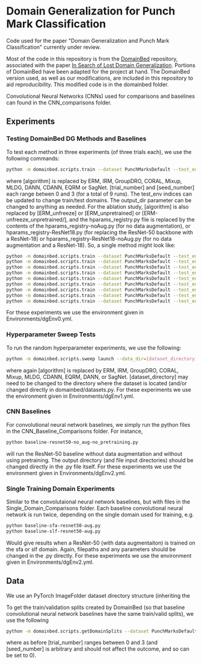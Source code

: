 # Domain Generalization for Punch Mark Classification
Code used for the paper "Domain Generalization and Punch Mark Classification" currently under review.

Most of the code in this repository is from the [DomainBed](https://github.com/facebookresearch/DomainBed/tree/8ee9b5831bc733738361ae119b1f1dd1d29a4ae8?tab=readme-ov-file) repository, associated with the paper [In Search of Lost Domain Generalization](https://openreview.net/pdf?id=lQdXeXDoWtI). Portions of DomainBed have been adapted for the project at hand. The DomainBed version used, as well as our modifications, are included in this repository to aid reproducibility. This modified code is in the domainbed folder.

Convolutional Neural Networks (CNNs) used for comparisons and baselines can found in the CNN_comparisons folder.

## Experiments

### Testing DomainBed DG Methods and Baselines
To test each method in three experiments (of three trials each), we use the following commands:
```sh
python -m domainbed.scripts.train --dataset PunchMarksDefault --test_env 0 1 2 3  --holdout_fraction 0.2 --seed [seed_number] --trial_seed [trial_number] --output_dir results/test_[algorithm]_S[seed_number]_T[trial_number] --algorithm [algorithm]
```
where \[algorithm\] is replaced by ERM, IRM, GroupDRO, CORAL, Mixup, MLDG, DANN, CDANN, EQRM or SagNet. \[trial_number\] and \[seed_number\] each range betwen 0 and 3 (for a total of 9 runs). The test_env indices can be updated to change train/test domains. The output_dir parameter can be changed to anything as needed. For the ablation study, \[algorithm\] is also replaced by \[ERM_unfreeze\] or \[ERM_unpretrained\] or \[ERM-unfreeze_unpretrained/], and the hparams_registry.py file is replaced by the contents of the hparams_registry-noAug.py (for no data augmentation), or hparams_registry-ResNet18.py (for replacing the ResNet-50 backbone with a ResNet-18) or hparams_registry-ResNet18-noAug.py (for no data augmentation and a ResNet-18). So, a single method might look like:
```sh
python -m domainbed.scripts.train --dataset PunchMarksDefault --test_env 0 1 2 3  --holdout_fraction 0.2 --seed 0 --trial_seed 0 --output_dir results/test_ERM_S0_T0 --algorithm ERM
python -m domainbed.scripts.train --dataset PunchMarksDefault --test_env 0 1 2 3  --holdout_fraction 0.2 --seed 1 --trial_seed 0 --output_dir results/test_ERM_S1_T0 --algorithm ERM
python -m domainbed.scripts.train --dataset PunchMarksDefault --test_env 0 1 2 3  --holdout_fraction 0.2 --seed 2 --trial_seed 0 --output_dir results/test_ERM_S2_T0 --algorithm ERM
python -m domainbed.scripts.train --dataset PunchMarksDefault --test_env 0 1 2 3  --holdout_fraction 0.2 --seed 0 --trial_seed 1 --output_dir results/test_ERM_S0_T1 --algorithm ERM
python -m domainbed.scripts.train --dataset PunchMarksDefault --test_env 0 1 2 3  --holdout_fraction 0.2 --seed 1 --trial_seed 1 --output_dir results/test_ERM_S1_T1 --algorithm ERM
python -m domainbed.scripts.train --dataset PunchMarksDefault --test_env 0 1 2 3  --holdout_fraction 0.2 --seed 2 --trial_seed 1 --output_dir results/test_ERM_S2_T1 --algorithm ERM
python -m domainbed.scripts.train --dataset PunchMarksDefault --test_env 0 1 2 3  --holdout_fraction 0.2 --seed 0 --trial_seed 2 --output_dir results/test_ERM_S0_T2 --algorithm ERM
python -m domainbed.scripts.train --dataset PunchMarksDefault --test_env 0 1 2 3  --holdout_fraction 0.2 --seed 1 --trial_seed 2 --output_dir results/test_ERM_S1_T2 --algorithm ERM
python -m domainbed.scripts.train --dataset PunchMarksDefault --test_env 0 1 2 3  --holdout_fraction 0.2 --seed 2 --trial_seed 2 --output_dir results/test_ERM_S2_T2 --algorithm ERM
```
For these experiments we use the environment given in Environments/dgEnv0.yml.


### Hyperparameter Sweep Tests
To run the random hyperparameter experiments, we use the following:
```sh
python -m domainbed.scripts.sweep launch --data_dir=[dataset_directory] --datasets PunchMarksSweep --command_launcher local --n_hparams 8 --n_trials 3 --output_dir=sweepResults/sweep-[algorithm] --algorithms [algorithm]
```
where again \[algorithm\] is replaced by ERM, IRM, GroupDRO, CORAL, Mixup, MLDG, CDANN, EQRM, DANN, or SagNet. \[dataset_directory\] may need to be changed to the directory where the dataset is located (and/or changed directly in domainbed/datasets.py. For these experiments we use the environment given in Environments/dgEnv1.yml.

### CNN Baselines
For convolutional neural network baselines, we simply run the python files in the CNN_Baseline_Comparisons folder. For instance,
```sh
python baseline-resnet50-no_aug-no_pretraining.py
```
will run the ResNet-50 baseline without data augmentation and without using pretraining. The output directory (and file input directories) should be changed directly in the .py file itself. For these experiments we use the environment given in Environments/dgEnv2.yml.

### Single Training Domain Experiments
Similar to the convolutaional neural network baselines, but with files in the Single_Domain_Comparisons folder. Each baseline convolutional neural network is run twice, depending on the single domain used for training, e.g.
```sh
python baseline-sfa-resnet50-aug.py
python baseline-slf-resnet50-aug.py
```
Would give results when a ResNet-50 (with data augmentaiton) is trained on the sfa or slf domain. Again, filepaths and any parameters should be changed in the .py directly. For these experiments we use the environment given in Environments/dgEnv2.yml.

## Data
We use an PyTorch ImageFolder dataset directory structure (inheriting the 


To get the train/validation splits created by DomainBed (so that baseline convolutional neural network baselines have the same train/valid splits), we use the following
```sh
python -m domainbed.scripts.getDomainSplits --dataset PunchMarksDefault --test_env 0 1 2 3  --seed [seed_number] --trial_seed [trial_number] --output_dir dataSplits/dataSplit_default_trial[trial_number]-[seed_number]
```
where as before \[trial_number\] ranges between 0 and 3 (and \[seed_number\] is arbitrary and should not affect the outcome, and so can be set to 0).





